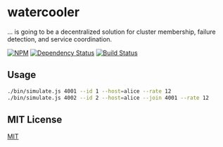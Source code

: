 # watercooler

... is going to be a decentralized solution for cluster membership, failure detection, and service coordination.

[![NPM][npm]](https://npmjs.org/package/watercooler)
[![Dependency Status][dependencies]](https://david-dm.org/rkusa/watercooler)
[![Build Status][travis]](http://travis-ci.org/rkusa/watercooler)

## Usage

```bash
./bin/simulate.js 4001 --id 1 --host=alice --rate 12
./bin/simulate.js 4002 --id 2 --host=alice --join 4001 --rate 12
```

## MIT License

[MIT](LICENSE)

[npm]: http://img.shields.io/npm/v/watercooler.svg?style=flat
[dependencies]: http://img.shields.io/david/rkusa/watercooler.svg?style=flat
[travis]: http://img.shields.io/travis/rkusa/watercooler.svg?style=flat
